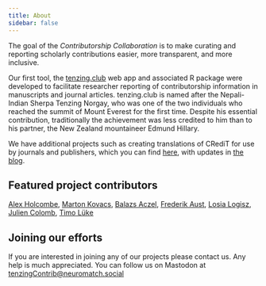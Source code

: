```yaml
---
title: About
sidebar: false
---
```


The goal of the _Contributorship Collaboration_ is to make curating and reporting scholarly contributions easier, more transparent, and more inclusive.

Our first tool, the [tenzing.club](tenzing.club) web app and associated R package were developed to facilitate researcher reporting of contributorship information in manuscripts and journal articles. tenzing.club is named after the Nepali-Indian Sherpa Tenzing Norgay, who was one of the two individuals who reached the summit of Mount Everest for the first time. Despite his essential contribution, traditionally the achievement was less credited to him than to his partner, the New Zealand mountaineer Edmund Hillary.

We have additional projects such as creating translations of CRediT for use by journals and publishers, which you can find [here](https://contributorshipcollaboration.github.io/projects/), with updates in [the blog](https://contributorshipcollaboration.github.io/blog/).

## Featured project contributors

[Alex Holcombe](https://fediscience.org/@alexh), [Marton Kovacs](https://nerdculture.de/@martonkovacs), [Balazs Aczel](https://scicomm.xyz/@balazsaczel), [Frederik Aust](https://fediscience.org/@FrederikAust), [Losia Logisz](https://mlagisz.weebly.com/), [Julien Colomb](https://nerdculture.de/@jcolomb), [Timo Lüke](https://scholar.social/@timolueke)

## Joining our efforts

If you are interested in joining any of our projects please contact us. Any help is much appreciated.
You can follow us on Mastodon at [tenzingContrib@neuromatch.social](https://neuromatch.social/@tenzingContrib)
